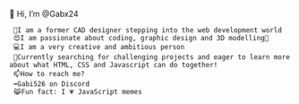  👋 Hi, I’m @Gabx24

     📐I am a former CAD designer stepping into the web development world
     😍I am passionate about coding, graphic design and 3D modelling🎨 
     💻I am a very creative and ambitious person
     👀Currently searching for challenging projects and eager to learn more about what HTML, CSS and Javascript can do together!
     📫How to reach me? 
     ➡️Gabi526 on Discord
     😹Fun fact: I 💗 JavaScript memes
      
      

<!---
Gabx24/Gabx24 is a ✨ special ✨ repository because its `README.md` (this file) appears on your GitHub profile.
You can click the Preview link to take a look at your changes.
--->
